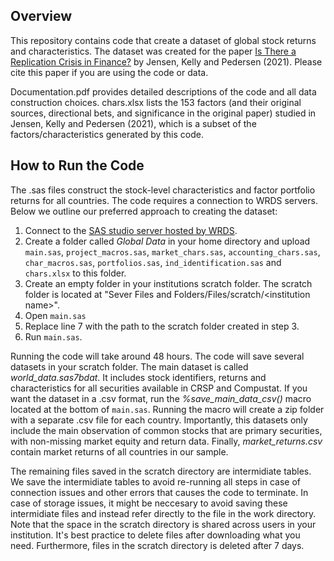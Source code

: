 ## Overview
This repository contains code that create a dataset of global stock returns and characteristics. The dataset was created for the paper [Is There a Replication Crisis in Finance?](https://papers.ssrn.com/sol3/papers.cfm?abstract_id=3774514) by Jensen, Kelly and Pedersen (2021). Please cite this paper if you are using the code or data.

Documentation.pdf provides detailed descriptions of the code and all data construction choices. chars.xlsx lists the 153 factors (and their original sources, directional bets, and significance in the original paper) studied in Jensen, Kelly and Pedersen (2021), which is a subset of the factors/characteristics generated by this code.

## How to Run the Code
The .sas files construct the stock-level characteristics and factor portfolio returns for all countries. The code requires a connection to WRDS servers. Below we outline our preferred approach to creating the dataset:

1. Connect to the [SAS studio server hosted by WRDS](https://wrds-cloud.wharton.upenn.edu/SASStudio/index?locale=en_US).  
2. Create a folder called _Global Data_ in your home directory and upload `main.sas`, `project_macros.sas`, `market_chars.sas`, `accounting_chars.sas`, `char_macros.sas`, `portfolios.sas`, `ind_identification.sas` and `chars.xlsx` to this folder.
3. Create an empty folder in your institutions scratch folder. The scratch folder is located at "Sever Files and Folders/Files/scratch/\<institution name\>".
4. Open `main.sas` 
5. Replace line 7 with the path to the scratch folder created in step 3. 
6. Run `main.sas`. 

Running the code will take around 48 hours. The code will save several datasets in your scratch folder. The main dataset is called _world_data.sas7bdat_. It includes stock identifiers, returns and characteristics for all securities available in CRSP and Compustat. If you want the dataset in a .csv format, run the _%save_main_data_csv()_ macro located at the bottom of `main.sas`. Running the macro will create a zip folder with a separate .csv file for each country. Importantly, this datasets only include the main observation of common stocks that are primary securities, with non-missing market equity and return data. Finally, _market_returns.csv_ contain market returns of all countries in our sample. 

The remaining files saved in the scratch directory are intermidiate tables. We save the intermidiate tables to avoid re-running all steps in case of connection issues and other errors that causes the code to terminate. In case of storage issues, it might be neccesary to avoid saving these intermidiate files and instead refer directly to the file in the work directory. 
Note that the space in the scratch directory is shared across users in your institution. It's best practice to delete files after downloading what you need. Furthermore, files in the scratch directory is deleted after 7 days.
